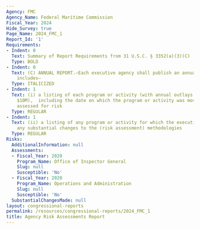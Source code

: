 ```yaml
---
Agency: FMC
Agency_Name: Federal Maritime Commission
Fiscal_Year: 2024
Hide_Survey: true
Page_Name: 2024_FMC_1
Report_Id: '1'
Requirements:
- Indent: 0
  Text: Summary of Report Requirements from 31 U.S.C. § 3352(a)(3)(C)
  Type: BOLD
- Indent: 0
  Text: (C) ANNUAL REPORT.—Each executive agency shall publish an annual report that
    includes—
  Type: ITALICIZED
- Indent: 1
  Text: (i) a listing of each program or activity (with annual outlays greater than
    $10M),  including the date on which the program or activity was most recently
    assessed for risk
  Type: REGULAR
- Indent: 1
  Text: (ii) a listing of any program or activity for which the executive agency makes
    any substantial changes to the (risk assessment) methodologies
  Type: REGULAR
Risks:
  AdditionalInformation: null
  Assessments:
  - Fiscal_Year: 2020
    Program_Name: Office of Inspector General
    Slug: null
    Susceptible: 'No'
  - Fiscal_Year: 2020
    Program_Name: Operations and Administration
    Slug: null
    Susceptible: 'No'
  SubstantialChangesMade: null
layout: congressional-reports
permalink: /resources/congressional-reports/2024_FMC_1
title: Agency Risk Assessments Report
---
```

